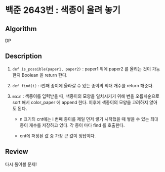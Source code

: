# 백준 2643번 : 색종이 올려 놓기

## Algorithm
DP

## Description
1. `def is_possible(paper1, paper2)` : paper1 위에 paper2 를 올리는 것이 가능한지 Boolean 을 return 한다.

2. `def find(i)` : i번째 종이에 올라갈 수 있는 종이의 최대 개수를 return 해준다.

3. `main` : 색종이를 입력받을 때, 색종이의 모양을 일치시키기 위해 변을 오름치순으로 sort 해서 color_paper 에 append 한다. 이후에 색종이의 모양을 고려하지 않아도 된다. 
    + n 크기의 cnt에는 i 번째 종이를 제일 먼저 쌓기 시작했을 때 쌓을 수 있는 최대 종이 개수를 저장하고 있다. 각 종이 마다 find 를 호출한다.

    + cnt에 저장된 값 중 가장 큰 값이 정답이다.

## Review

다시 풀어볼 문제!
